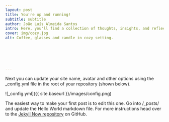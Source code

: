 ```yaml
---
layout: post
title: You're up and running!
subtitle: subtitle
author: João Luís Almeida Santos
intro: Here, you'll find a collection of thoughts, insights, and reflections on various topics that pique my interest. This space is a laid-back corner of the internet where I share my experiences and ideas.
cover: img/cozy.jpg
alt: Coffee, glasses and candle in cozy setting.






---
```


Next you can update your site name, avatar and other options using the _config.yml file in the root of your repository (shown below).

![_config.yml]({{ site.baseurl }}/images/config.png)

The easiest way to make your first post is to edit this one. Go into /_posts/ and update the Hello World markdown file. For more instructions head over to the [Jekyll Now repository](https://github.com/barryclark/jekyll-now) on GitHub.
